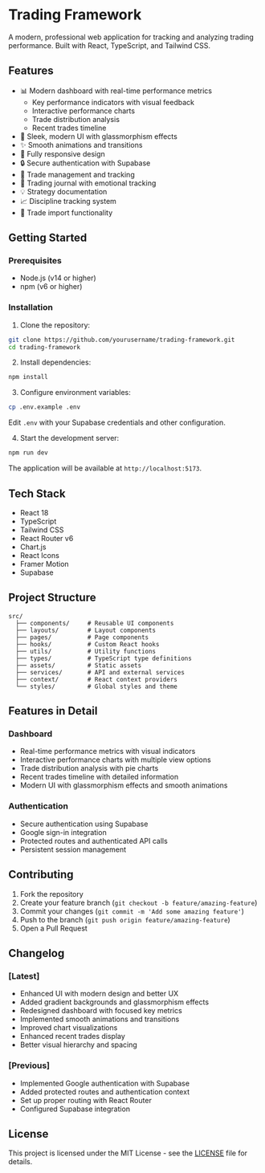 # Trading Framework

A modern, professional web application for tracking and analyzing trading performance. Built with React, TypeScript, and Tailwind CSS.

## Features

- 📊 Modern dashboard with real-time performance metrics
  * Key performance indicators with visual feedback
  * Interactive performance charts
  * Trade distribution analysis
  * Recent trades timeline
- 🎨 Sleek, modern UI with glassmorphism effects
- ✨ Smooth animations and transitions
- 📱 Fully responsive design
- 🔒 Secure authentication with Supabase
- 📝 Trade management and tracking
- 📓 Trading journal with emotional tracking
- 💡 Strategy documentation
- 📈 Discipline tracking system
- 🔄 Trade import functionality

## Getting Started

### Prerequisites

- Node.js (v14 or higher)
- npm (v6 or higher)

### Installation

1. Clone the repository:
```bash
git clone https://github.com/yourusername/trading-framework.git
cd trading-framework
```

2. Install dependencies:
```bash
npm install
```

3. Configure environment variables:
```bash
cp .env.example .env
```
Edit `.env` with your Supabase credentials and other configuration.

4. Start the development server:
```bash
npm run dev
```

The application will be available at `http://localhost:5173`.

## Tech Stack

- React 18
- TypeScript
- Tailwind CSS
- React Router v6
- Chart.js
- React Icons
- Framer Motion
- Supabase

## Project Structure

```
src/
  ├── components/     # Reusable UI components
  ├── layouts/        # Layout components
  ├── pages/          # Page components
  ├── hooks/          # Custom React hooks
  ├── utils/          # Utility functions
  ├── types/          # TypeScript type definitions
  ├── assets/         # Static assets
  ├── services/       # API and external services
  ├── context/        # React context providers
  └── styles/         # Global styles and theme
```

## Features in Detail

### Dashboard
- Real-time performance metrics with visual indicators
- Interactive performance charts with multiple view options
- Trade distribution analysis with pie charts
- Recent trades timeline with detailed information
- Modern UI with glassmorphism effects and smooth animations

### Authentication
- Secure authentication using Supabase
- Google sign-in integration
- Protected routes and authenticated API calls
- Persistent session management

## Contributing

1. Fork the repository
2. Create your feature branch (`git checkout -b feature/amazing-feature`)
3. Commit your changes (`git commit -m 'Add some amazing feature'`)
4. Push to the branch (`git push origin feature/amazing-feature`)
5. Open a Pull Request

## Changelog

### [Latest]
- Enhanced UI with modern design and better UX
- Added gradient backgrounds and glassmorphism effects
- Redesigned dashboard with focused key metrics
- Implemented smooth animations and transitions
- Improved chart visualizations
- Enhanced recent trades display
- Better visual hierarchy and spacing

### [Previous]
- Implemented Google authentication with Supabase
- Added protected routes and authentication context
- Set up proper routing with React Router
- Configured Supabase integration

## License

This project is licensed under the MIT License - see the [LICENSE](LICENSE) file for details.

